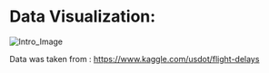 # Data Visualization:

![Intro_Image](https://raw.githubusercontent.com/MohamedGamalElSherbiny/Airlines-Airports-USA-2015/master/figures/Intro.png)

Data was taken from : https://www.kaggle.com/usdot/flight-delays